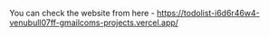 You can check the website from here - https://todolist-i6d6r46w4-venubull07ff-gmailcoms-projects.vercel.app/
